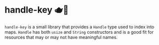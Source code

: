# handle-key 🫖🔑
`handle-key` is a small library that provides a `Handle` type used to index
into maps. `Handle` has both `usize` and `String` constructors and is a good
fit for resources that may or may not have meaningful names.
